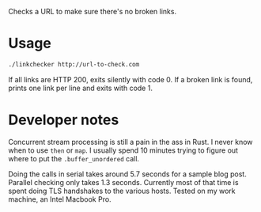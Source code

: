 Checks a URL to make sure there's no broken links.

# Usage

```sh
./linkchecker http://url-to-check.com
```

If all links are HTTP 200, exits silently with code 0. If a broken link is found, prints one link per line and exits with code 1.

# Developer notes

Concurrent stream processing is still a pain in the ass in Rust. I never know when to use `then` or `map`. I usually spend 10 minutes trying to figure out where to put the `.buffer_unordered` call.

Doing the calls in serial takes around 5.7 seconds for a sample blog post. Parallel checking only takes 1.3 seconds. Currently most of that time is spent doing TLS handshakes to the various hosts. Tested on my work machine, an Intel Macbook Pro. 